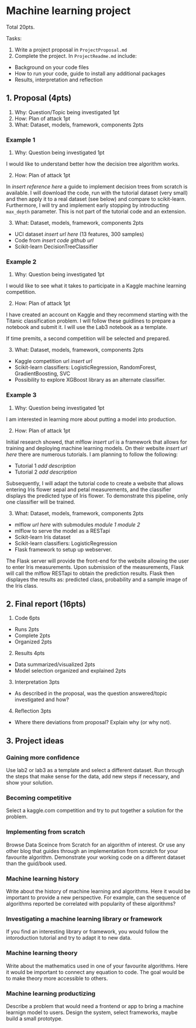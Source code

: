 # Machine learning project

Total 20pts.

Tasks:
1. Write a project proposal in `ProjectProposal.md`
2. Complete the project. In `ProjectReadme.md` include:
  - Background on your code files
  - How to run your code, guide to install any additional packages
  - Results, interpretation and reflection

## 1. Proposal (4pts)
1. Why: Question/Topic being investigated 1pt
2. How: Plan of attack 1pt
3. What: Dataset, models, framework, components 2pts

### Example 1
1. Why: Question being investigated 1pt  

I would like to understand better how the decision tree algorithm works.

2. How: Plan of attack 1pt

In *insert reference here* a guide to implement decision trees from scratch is available. I will download the code, run with the tutorial dataset (very small) and then apply it to a real dataset (see below) and compare to scikit-learn. Furthermore, I will try and implement early stopping by introducting `max_depth` parameter. This is not part of the tutorial code and an extension.

3. What: Dataset, models, framework, components 2pts

- UCI dataset *insert url here* (13 features, 300 samples)
- Code from *insert code github url*
- Scikit-learn DecisionTreeClassifier

### Example 2
1. Why: Question being investigated 1pt

I would like to see what it takes to participate in a Kaggle machine learning competition.

2. How: Plan of attack 1pt

I have created an account on Kaggle and they recommend starting with the Titanic classification problem. I will follow these guidlines to prepare a notebook and submit it. I will use the Lab3 notebook as a template.

If time premits, a second competition will be selected and prepared.

3. What: Dataset, models, framework, components 2pts

- Kaggle competition url *insert url*
- Scikit-learn classifiers: LogisticRegression, RandomForest, GradientBoosting, SVC
- Possibility to explore XGBoost library as an alternate classifier.

### Example 3
1. Why: Question being investigated 1pt

I am interested in learning more about putting a model into production.

2. How: Plan of attack 1pt

Initial research showed, that mlflow *insert url* is a framework that allows for training and deploying machine learning models. On their website *insert url here* there are numerous tutorials. I am planning to follow the following:
- Tutorial 1 *add description*
- Tutorial 2 *add description*

Subsequently, I will adapt the tutorial code to create a website that allows entering Iris flower sepal and petal measurements, and the classifier displays the predicted type of Iris flower. To demonstrate this pipeline, only one classifier will be trained.

3. What: Dataset, models, framework, components 2pts

- mlflow *url here* with submodules *module 1* *module 2*
- mlflow to serve the model as a RESTapi
- Scikit-learn Iris dataset
- Scikit-learn classifiers: LogisticRegression
- Flask framework to setup up webserver.

The Flask server will provide the front-end for the website allowing the user to enter Iris measurements. Upon submission of the measurements, Flask will call the mlflow RESTapi to obtain the prediction results. Flask then displayes the results as: predicted class, probability and a sample image of the Iris class.



## 2. Final report (16pts)
1. Code 6pts
  - Runs 2pts
  - Complete 2pts
  - Organized 2pts
2. Results 4pts
  - Data summarized/visualized 2pts
  - Model selection organized and explained 2pts
3. Interpretation 3pts
  - As described in the proposal, was the question answered/topic investigated and how?
4. Reflection 3pts
  - Where there deviations from proposal? Explain why (or why not).


## 3. Project ideas

### Gaining more confidence
Use lab2 or lab3 as a template and select a different dataset. Run through the steps that make sense for the data, add new steps if necessary, and show your solution.

### Becoming competitive
Select a kaggle.com competition and try to put together a solution for the problem.

### Implementing from scratch
Browse Data Sceince from Scratch for an algorithm of interest. Or use any other blog that guides through an implementation from scratch for your favourite algorithm. Demonstrate your working code on a different dataset than the guid/book used.

### Machine learning history
Write about the history of machine learning and algorithms. Here it would be important to provide a new perspective. For example, can the sequence of algorithms reported be correlated with popularity of these algorithms?

### Investigating a machine learning library or framework
If you find an interesting library or framework, you would follow the intoroduction tutorial and try to adapt it to new data.

### Machine learning theory
Write about the mathematics used in one of your favourite algorithms. Here it would be important to connect any equation to code. The goal would be to make theory more accessible to others.

### Machine learning productizing
Describe a problem that would need a frontend or app to bring a machine learnign model to users. Design the system, select frameworks, maybe build a small prototype.